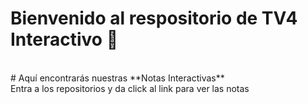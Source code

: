 # Bienvenido al respositorio de TV4 Interactivo 👋
</br>
# Aquí encontrarás nuestras **Notas Interactivas**
</br>
Entra a los repositorios y da click al link para ver las notas 
 
